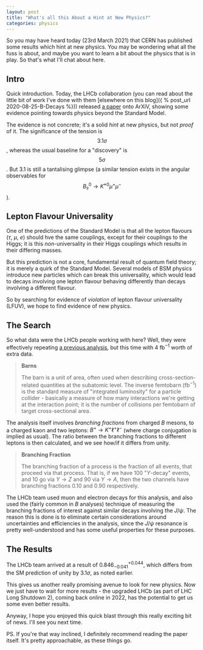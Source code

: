 ```yaml
---
layout: post
title: "What's all this About a Hint at New Physics?"
categories: physics
---
```


So you may have heard today (23rd March 2021) that CERN has published some results which hint at new physics. You may be wondering what all the fuss is about, and maybe you want to learn a bit about the physics that is in play. So that's what I'll chat about here.

## Intro

Quick introduction. Today, the LHCb collaboration (you can read about the little bit of work I've done with them [elsewhere on this blog]({ % post_url 2020-08-25-B-Decays %})) released [a paper](https://arxiv.org/pdf/2103.11769.pdf) onto ArXiV, showing some evidence pointing towards physics beyond the Standard Model.

The evidence is not concrete; it's a solid *hint* at new physics, but not *proof* of it. The significance of the tension is $$3.1\sigma$$, whereas the usual baseline for a "discovery" is $$5\sigma$$. But 3.1 is still a tantalising glimpse (a similar tension exists in the angular observables for $$B^0_s \rightarrow K^{*0} \mu^+ \mu^-$$).

## Lepton Flavour Universality

One of the predictions of the Standard Model is that all the lepton flavours ($\tau$, $\mu$, $e$) should hve the same couplings, except for their couplings to the Higgs; it is this *non*-universality in their Higgs couplings which results in their differing masses.

But this prediction is not a core, fundamental result of quantum field theory; it is merely a quirk of the Standard Model. Several models of BSM physics introduce new particles which can break this universality, which would lead to decays involving one lepton flavour behaving differently than decays involving a different flavour.

So by searching for evidence of *violation* of lepton flavour universality (LFUV), we hope to find evidence of new physics.

## The Search

So what data were the LHCb people working with here? Well, they were effectively repeating [a previous analysis](https://arxiv.org/pdf/1903.09252.pdf), but this time with $4$ fb$^{-1}$ worth of extra data.


> **Barns**
>
> The barn is a unit of area, often used when describing cross-section-related quantities at the subatomic level. The inverse femtobarn (fb$^{-1}$) is the standard measure of "integrated luminosity" for a particle collider - basically a measure of how many interactions we're getting at the interaction point; it is the number of collisions per femtobarn of target cross-sectional area.

The analysis itself involves *branching fractions* from charged $B$ mesons, to a charged kaon and two leptons: $B^+ \rightarrow K^+ \ell^+ \ell^-$ (where charge conjugation is implied as usual). The ratio between the branching fractions to different leptons is then calculated, and we see how/if it differs from unity.

> **Branching Fraction**
>
> The branching fraction of a process is the fraction of all events, that proceed via that process. That is, if we have 100 "$Y$-decay" events, and 10 go via $Y \rightarrow Z$ and 90 via $Y \rightarrow A$, then the two channels have branching fractions 0.10 and 0.90 respectively.

The LHCb team used muon and electron decays for this analysis, and also used the (fairly common in $B$ analyses) technique of measuring the branching fractions of interest against similar decays involving the $J/\psi$. The reason this is done is to eliminate certain considerations around uncertainties and efficiencies in the analysis, since the $J/\psi$ resonance is pretty well-understood and has some useful properties for these purposes.

## The Results

The LHCb team arrived at a result of $0.846^{+0.044}_{-0.041}$, which differs from the SM prediction of unity by $3.1\sigma$, as noted earlier.

This gives us another really promising avenue to look for new physics. Now we just have to wait for more results - the upgraded LHCb (as part of LHC Long Shutdown 2), coming back online in 2022, has the potential to get us some even better results.

Anyway, I hope you enjoyed this quick blast through this really exciting bit of news. I'll see you next time.

PS. If you're that way inclined, I definitely recommend reading the paper itself. It's pretty approachable, as these things go.